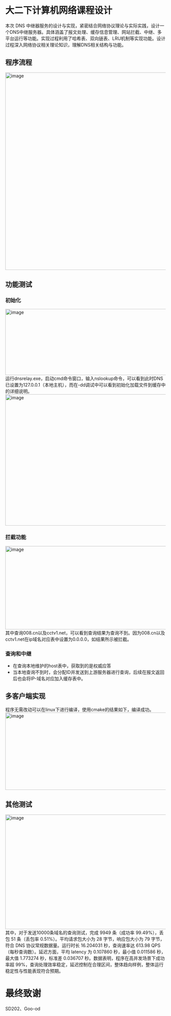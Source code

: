 # 大二下计算机网络课程设计
本次 DNS 中继器服务的设计与实现，紧密结合网络协议理论与实际实践，设计一个DNS中继服务器。具体涵盖了报文处理、缓存信息管理、网站拦截、中继、多平台运行等功能。实现过程利用了哈希表、双向链表、LRU机制等实现功能。设计过程深入网络协议相关理论知识，理解DNS相关结构与功能。

## 程序流程
<img width="690" height="618" alt="image" src="https://github.com/user-attachments/assets/d8099895-4171-48d7-bb3f-2dfcf5a5311f" />

## 功能测试
### 初始化
<img width="693" height="207" alt="image" src="https://github.com/user-attachments/assets/d5f460c4-a687-4d30-8c98-9c0150d9fee0" />
运行dnsrelay.exe，启动cmd命令窗口，输入nslookup命令，可以看到此时DNS已设置为127.0.0.1（本地主机），而在-dd调试中可以看到初始化加载文件到缓存中的详细说明。
<img width="693" height="411" alt="image" src="https://github.com/user-attachments/assets/e75b07a3-cc7e-4c0e-be0c-8b7c58daecec" />

### 拦截功能
<img width="693" height="261" alt="image" src="https://github.com/user-attachments/assets/59c789f6-6feb-4aea-a4cd-d7b6edcf8d8f" />
其中查询008.cn以及cctv1.net，可以看到查询结果为查询不到。因为008.cn以及cctv1.net在ip域名对应表中设置为0.0.0.0，如结果所示被拦截。

### 查询和中继
- 在查询本地维护的host表中，获取到的是权威应答
- 当本地查询不到时，会分配ID并发送到上游服务器进行查询，后续在报文返回后也会将IP-域名对应加入缓存表中。

## 多客户端实现
程序无需改动可以在linux下进行编译，使用cmake的结果如下，编译成功。
<img width="693" height="242" alt="image" src="https://github.com/user-attachments/assets/66de8430-d094-4cf6-902d-1740bedcefea" />

## 其他测试
<img width="693" height="359" alt="image" src="https://github.com/user-attachments/assets/21642d58-0ddb-43aa-8967-9aa7f8d462e7" />
其中，对于发送10000条域名的查询测试，完成 9949 条（成功率 99.49%），丢包 51 条（丢包率 0.51%）。平均请求包大小为 28 字节，响应包大小为 79 字节，符合 DNS 协议常规数据量。运行时长 16.204031 秒，查询速率达 613.98 QPS（每秒查询数）。延迟方面，平均 latency 为 0.107860 秒，最小值 0.011586 秒，最大值 1.773274 秒，标准差 0.036707 秒。数据表明，程序在高并发场景下成功率超 99%，查询处理效率稳定，延迟控制在合理区间，整体趋向样例，整体运行稳定性与性能表现符合预期。

# 最终致谢
SD202、Goo-od
